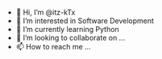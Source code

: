 - 👋 Hi, I’m @itz-kTx
- 👀 I’m interested in Software Development
- 🌱 I’m currently learning Python 
- 💞️ I’m looking to collaborate on ...
- 📫 How to reach me ...

<!---
itz-kTx/itz-kTx is a ✨ special ✨ repository because its `README.md` (this file) appears on your GitHub profile.
You can click the Preview link to take a look at your changes.
--->
